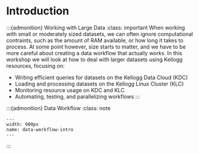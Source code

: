 # Introduction

:::{admonition} Working with Large Data
:class: important
When working with small or moderately sized datasets, we can often
 ignore computational contraints, such as the amount of RAM available, or how long it takes to process. At some point however, size starts to matter, and we have to be more careful about creating a data workflow that actually *works*. In this workshop we will look at how to deal with larger datasets using Kellogg resources, focusing on:

- Writing efficient queries for datasets on the Kellogg Data Cloud (KDC)
- Loading and processing datasets on the Kellogg Linux Cluster (KLC)
- Monitoring resource usage on KDC and KLC
- Automating, testing, and parallelizing workflows
:::

:::{admonition} Data Workflow
:class: note

```{figure} ./images/data-workflow-intro.png
---
width: 900px
name: data-workflow-intro
---
```
:::